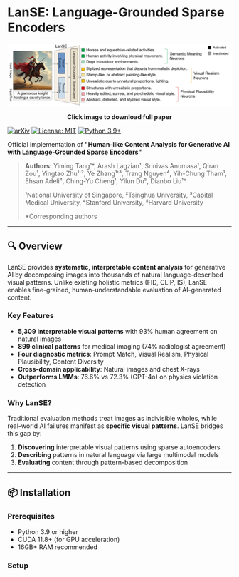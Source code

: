 # LanSE: Language-Grounded Sparse Encoders

<div align="center">
  <a href="./LanSE.pdf">
    <img src="./LanSE.png" alt="LanSE Paper" width="600">
  </a>
  
  **Click image to download full paper**
</div>

[![arXiv](https://img.shields.io/badge/arXiv-2508.18236-b31b1b.svg)](https://arxiv.org/pdf/2508.18236)
[![License: MIT](https://img.shields.io/badge/License-MIT-yellow.svg)](https://opensource.org/licenses/MIT)
[![Python 3.9+](https://img.shields.io/badge/python-3.9+-blue.svg)](https://www.python.org/downloads/)


Official implementation of **"Human-like Content Analysis for Generative AI with Language-Grounded Sparse Encoders"**

> **Authors:** Yiming Tang¹*, Arash Lagzian¹, Srinivas Anumasa¹, Qiran Zou¹, Yingtao Zhu¹'², Ye Zhang¹'³, Trang Nguyen⁴, Yih-Chung Tham¹, Ehsan Adeli⁴, Ching-Yu Cheng¹, Yilun Du⁵, Dianbo Liu¹*
>
> ¹National University of Singapore, ²Tsinghua University, ³Capital Medical University, ⁴Stanford University, ⁵Harvard University
>
> *Corresponding authors

---

## 🔍 Overview

LanSE provides **systematic, interpretable content analysis** for generative AI by decomposing images into thousands of natural language-described visual patterns. Unlike existing holistic metrics (FID, CLIP, IS), LanSE enables fine-grained, human-understandable evaluation of AI-generated content.

### Key Features

- **5,309 interpretable visual patterns** with 93% human agreement on natural images
- **899 clinical patterns** for medical imaging (74% radiologist agreement)
- **Four diagnostic metrics**: Prompt Match, Visual Realism, Physical Plausibility, Content Diversity
- **Cross-domain applicability**: Natural images and chest X-rays
- **Outperforms LMMs**: 76.6% vs 72.3% (GPT-4o) on physics violation detection

### Why LanSE?

Traditional evaluation methods treat images as indivisible wholes, while real-world AI failures manifest as **specific visual patterns**. LanSE bridges this gap by:

1. **Discovering** interpretable visual patterns using sparse autoencoders
2. **Describing** patterns in natural language via large multimodal models
3. **Evaluating** content through pattern-based decomposition

---

## 📦 Installation

### Prerequisites

- Python 3.9 or higher
- CUDA 11.8+ (for GPU acceleration)
- 16GB+ RAM recommended

### Setup
```bash
